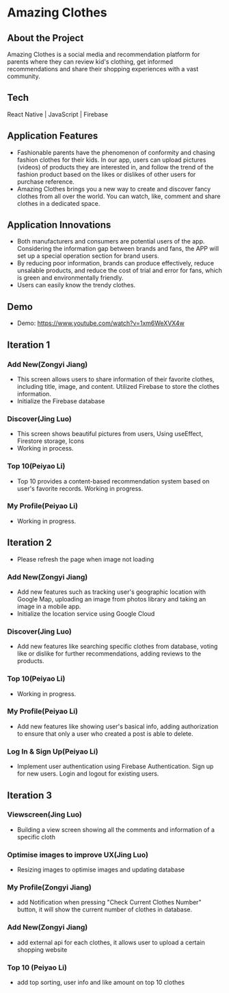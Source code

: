 # Amazing Clothes
## About the Project
Amazing Clothes is a social media and recommendation platform for parents where they can review kid's clothing, get informed recommendations and share their shopping experiences with a vast community.

## Tech
React Native | JavaScript | Firebase

## Application Features
- Fashionable parents have the phenomenon of conformity and chasing           fashion clothes for their kids. In our app, users can upload pictures (videos) of products they are interested in, and follow the trend of the fashion product based on the likes or dislikes of other users for purchase reference. 
- Amazing Clothes brings you a new way to create and discover fancy clothes from all over the world. You can watch, like, comment and share clothes in a dedicated space.

## Application Innovations
- Both manufacturers and consumers are potential users of the app. Considering the information gap between brands and fans, the APP will set up a special operation section for brand users.
- By reducing poor information, brands can produce effectively, reduce unsalable products, and reduce the cost of trial and error for fans, which is green and environmentally friendly.
- Users can easily know the trendy clothes.

## Demo
- Demo: https://www.youtube.com/watch?v=1xm6WeXVX4w

## Iteration 1
### Add New(Zongyi Jiang)
- This screen allows users to share information of their favorite clothes, including title, image, and content. Utilized Firebase to store the clothes information.
- Initialize the Firebase database

### Discover(Jing Luo)
- This screen shows beautiful pictures from users, Using useEffect, Firestore storage, Icons 
- Working in process.
### Top 10(Peiyao Li)
- Top 10 provides a content-based recommendation system based on user's favorite records. Working in progress.

### My Profile(Peiyao Li)
- Working in progress.

## Iteration 2
- Please refresh the page when image not loading
### Add New(Zongyi Jiang)
<!-- <img src="https://drive.google.com/uc?export=view&id=1-UAkF4ztUqyMXTYmf8O_PBe1ueanGVvk"  style="height:30%; width:30%" >
<img src="https://drive.google.com/uc?export=view&id=1g63dmGFYloduYtKpQaIngUpKf3GrQ9El"  style="height:30%; width:30%" > -->
- Add new features such as tracking user's geographic location with Google Map, uploading an image from photos library and taking an image in a mobile app.
- Initialize the location service using Google Cloud

### Discover(Jing Luo)
<!-- <img src="https://drive.google.com/uc?export=view&id=1m50hsFLqLEiOVwVMijdkNRs9lKjQ9_Oz"  style="height:30%; width:30%" > -->
- Add new features like searching specific clothes from database, voting like or dislike for further recommendations, adding reviews to the products.

### Top 10(Peiyao Li)
<!-- <img src="![2387cb9f2454d26f62720650a13cf40](https://user-images.githubusercontent.com/78027883/205567358-12a88229-bc98-41c3-adc8-d17e5814c818.jpg)"  style="height:30%; width:30%" > -->
- Working in progress.

### My Profile(Peiyao Li)
<!-- <img src="https://drive.google.com/uc?export=view&id=1KEYCkhNZJKy8Uhi0rWSz1Wqch1Pxn4k1"  style="height:30%; width:30%" > -->
- Add new features like showing user's basical info, adding authorization to ensure that only a user who created a post is able to delete.

### Log In & Sign Up(Peiyao Li)
<!-- <img src="https://drive.google.com/uc?export=view&id=1Ue7BaRX9FkObimQ3qTu8lSlFGvIc0vkG"  style="height:30%; width:30%" >
<img src="https://drive.google.com/uc?export=view&id=1chrcKkG8ZAVzjCyp12GXUX2Dzr0uffVU"  style="height:30%; width:30%" > -->
- Implement user authentication using Firebase Authentication. Sign up for new users. Login and logout for existing users.

## Iteration 3

### Viewscreen(Jing Luo)
- Building a view screen showing all the comments and information of a specific cloth

### Optimise images to improve UX(Jing Luo)
- Resizing images to optimise images and updating database 

### My Profile(Zongyi Jiang)
- add Notification when pressing "Check Current Clothes Number" button, it will show the current number of clothes in database.

### Add New(Zongyi Jiang)
- add external api for each clothes, it allows user to upload a certain shopping website

### Top 10 (Peiyao Li)
- add top sorting, user info and like amount on top 10 clothes
